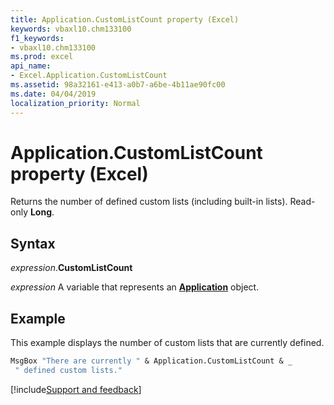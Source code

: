 ```yaml
---
title: Application.CustomListCount property (Excel)
keywords: vbaxl10.chm133100
f1_keywords:
- vbaxl10.chm133100
ms.prod: excel
api_name:
- Excel.Application.CustomListCount
ms.assetid: 98a32161-e413-a0b7-a6be-4b11ae90fc00
ms.date: 04/04/2019
localization_priority: Normal
---
```



# Application.CustomListCount property (Excel)

Returns the number of defined custom lists (including built-in lists). Read-only **Long**.


## Syntax

_expression_.**CustomListCount**

_expression_ A variable that represents an **[Application](Excel.Application(object).md)** object.


## Example

This example displays the number of custom lists that are currently defined.

```vb
MsgBox "There are currently " & Application.CustomListCount & _ 
 " defined custom lists."
```




[!include[Support and feedback](~/includes/feedback-boilerplate.md)]